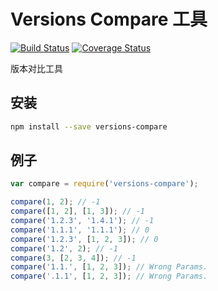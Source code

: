# Versions Compare 工具

[![Build Status](https://travis-ci.org/searchfe/versions-compare.svg?branch=master)](https://travis-ci.org/searchfe/versions-compare)
[![Coverage Status](https://coveralls.io/repos/github/searchfe/versions-compare/badge.svg?branch=master)](https://coveralls.io/github/searchfe/versions-compare?branch=master)

版本对比工具

## 安装

```bash
npm install --save versions-compare
```

## 例子

```javascript
var compare = require('versions-compare');

compare(1, 2); // -1
compare([1, 2], [1, 3]); // -1
compare('1.2.3', '1.4.1'); // -1
compare('1.1.1', '1.1.1'); // 0
compare('1.2.3', [1, 2, 3]); // 0
compare('1.2', 2); // -1
compare(3, [2, 3, 4]); // -1
compare('1.1.', [1, 2, 3]); // Wrong Params.
compare('.1.1', [1, 2, 3]); // Wrong Params.

```
